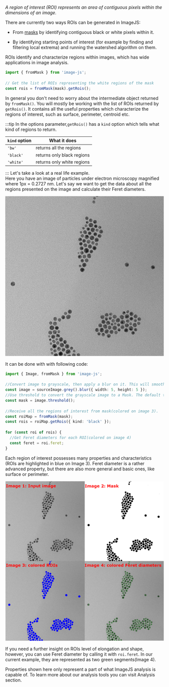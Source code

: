 _A region of interest (ROI) represents an area of contiguous pixels within the dimensions of an image._

There are currently two ways ROIs can be generated in ImageJS:

- From [masks](./Working%20with%20Masks.md 'internal link on working with mask') by identifying contiguous black or white pixels within it.
<!-- TODO: add links to the relevant sections once they exist -->
- By identifying starting points of interest (for example by finding and filtering local extrema) and running the watershed algorithm on them.

ROIs identify and characterize regions within images, which has wide applications in image analysis.

```ts
import { fromMask } from 'image-js';

// Get the list of ROIs representing the white regions of the mask
const rois = fromMask(mask).getRois();
```

In general you don't need to worry about the intermediate object returned by `fromMask()`. You will mostly be working with the list of ROIs returned by `getRois()`. It contains all the useful properties which characterize the regions of interest, such as surface, perimeter, centroid etc.

:::tip
In the options parameter,`getRois()` has a `kind` option which tells what kind of regions to return.

| `kind` option | What it does               |
| ------------- | -------------------------- |
| `'bw'`        | returns all the regions    |
| `'black'`     | returns only black regions |
| `'white'`     | returns only white regions |

:::
Let's take a look at a real life example.  
Here you have an image of particles under electron microscopy magnified where 1px = 0.2727 nm. Let's say we want to get the data about all the regions presented on the image and calculate their Feret diameters.

![input image](./roiImages/inputImage.png)

It can be done with with following code:

```ts
import { Image, fromMask } from 'image-js';

//Convert image to grayscale, then apply a blur on it. This will smooth out the noise and avoid creating many small ROIs in the next steps(image 1).
const image = sourceImage.grey().blur({ width: 5, height: 5 });
//Use threshold to convert the grayscale image to a Mask. The default threshold algorithm is Otsu which  will automatically determine the threshold between black and white pixels by minimizing intra-class intensity variance(image 2).
const mask = image.threshold();

//Receive all the regions of interest from mask(colored on image 3).
const roiMap = fromMask(mask);
const rois = roiMap.getRois({ kind: 'black' });

for (const roi of rois) {
  //Get Feret diameters for each ROI(colored on image 4)
  const feret = roi.feret;
}
```

Each region of interest possesses many properties and characteristics (ROIs are highlighted in blue on Image 3).
Feret diameter is a rather advanced property, but there are also more general and basic ones, like surface or perimeter.

![combination of images](./roiImages/comboImage.png)

If you need a further insight on ROIs level of elongation and shape, however, you can use Feret diameter by calling it with `roi.feret`.
In our current example, they are represented as two green segments(Image 4).

Properties shown here only represent a part of what ImageJS analysis is capable of. To learn more about our analysis tools you can visit Analysis section.
